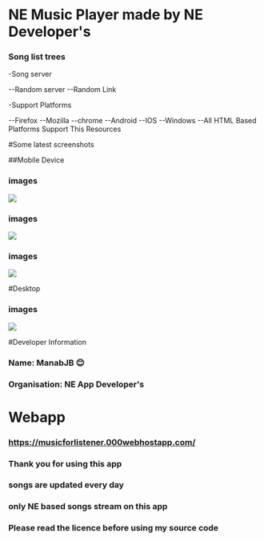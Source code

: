 # NE Music Player made by NE Developer's
### Song list trees

-Song server

--Random server
--Random Link

-Support Platforms

--Firefox
--Mozilla
--chrome
--Android
--IOS
--Windows
--All HTML Based Platforms Support This Resources

#Some latest screenshots

##Mobile Device

### images

![](https://i.imgur.com/1ln8FaR.jpg)



### images

![](https://i.imgur.com/k5DfzNx.jpg)


### images

![](https://i.imgur.com/BAgUYM0.jpg)

#Desktop 

### images

![](https://i.imgur.com/3LYN6WI.jpg)


#Developer Information

### Name: ManabJB :blush: 
### Organisation: NE App Developer's

# Webapp

### https://musicforlistener.000webhostapp.com/

### Thank you for using this app
### songs are updated every day
### only NE based songs stream on this app

### Please read the licence before using my source code